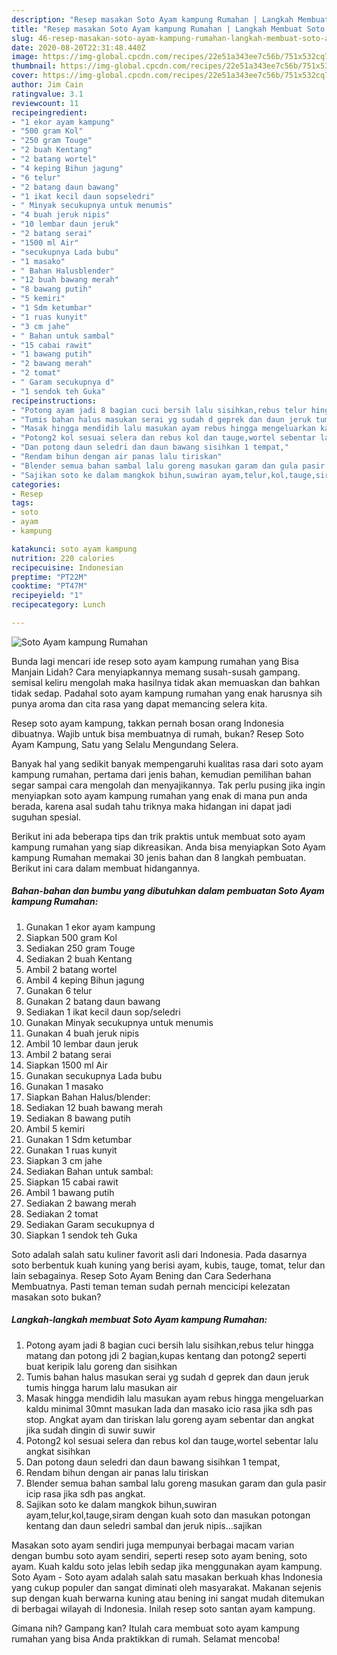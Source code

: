 ```yaml
---
description: "Resep masakan Soto Ayam kampung Rumahan | Langkah Membuat Soto Ayam kampung Rumahan Yang Enak Banget"
title: "Resep masakan Soto Ayam kampung Rumahan | Langkah Membuat Soto Ayam kampung Rumahan Yang Enak Banget"
slug: 46-resep-masakan-soto-ayam-kampung-rumahan-langkah-membuat-soto-ayam-kampung-rumahan-yang-enak-banget
date: 2020-08-20T22:31:48.440Z
image: https://img-global.cpcdn.com/recipes/22e51a343ee7c56b/751x532cq70/soto-ayam-kampung-rumahan-foto-resep-utama.jpg
thumbnail: https://img-global.cpcdn.com/recipes/22e51a343ee7c56b/751x532cq70/soto-ayam-kampung-rumahan-foto-resep-utama.jpg
cover: https://img-global.cpcdn.com/recipes/22e51a343ee7c56b/751x532cq70/soto-ayam-kampung-rumahan-foto-resep-utama.jpg
author: Jim Cain
ratingvalue: 3.1
reviewcount: 11
recipeingredient:
- "1 ekor ayam kampung"
- "500 gram Kol"
- "250 gram Touge"
- "2 buah Kentang"
- "2 batang wortel"
- "4 keping Bihun jagung"
- "6 telur"
- "2 batang daun bawang"
- "1 ikat kecil daun sopseledri"
- " Minyak secukupnya untuk menumis"
- "4 buah jeruk nipis"
- "10 lembar daun jeruk"
- "2 batang serai"
- "1500 ml Air"
- "secukupnya Lada bubu"
- "1 masako"
- " Bahan Halusblender"
- "12 buah bawang merah"
- "8 bawang putih"
- "5 kemiri"
- "1 Sdm ketumbar"
- "1 ruas kunyit"
- "3 cm jahe"
- " Bahan untuk sambal"
- "15 cabai rawit"
- "1 bawang putih"
- "2 bawang merah"
- "2 tomat"
- " Garam secukupnya d"
- "1 sendok teh Guka"
recipeinstructions:
- "Potong ayam jadi 8 bagian cuci bersih lalu sisihkan,rebus telur hingga matang dan potong jdi 2 bagian,kupas kentang dan potong2 seperti buat keripik lalu goreng dan sisihkan"
- "Tumis bahan halus masukan serai yg sudah d geprek dan daun jeruk tumis hingga harum lalu masukan air"
- "Masak hingga mendidih lalu masukan ayam rebus hingga mengeluarkan kaldu minimal 30mnt masukan lada dan masako icio rasa jika sdh pas stop. Angkat ayam dan tiriskan lalu goreng ayam sebentar dan angkat jika sudah dingin di suwir suwir"
- "Potong2 kol sesuai selera dan rebus kol dan tauge,wortel sebentar lalu angkat sisihkan"
- "Dan potong daun seledri dan daun bawang sisihkan 1 tempat,"
- "Rendam bihun dengan air panas lalu tiriskan"
- "Blender semua bahan sambal lalu goreng masukan garam dan gula pasir icip rasa jika sdh pas angkat."
- "Sajikan soto ke dalam mangkok bihun,suwiran ayam,telur,kol,tauge,siram dengan kuah soto dan masukan potongan kentang dan daun seledri sambal dan jeruk nipis...sajikan"
categories:
- Resep
tags:
- soto
- ayam
- kampung

katakunci: soto ayam kampung 
nutrition: 220 calories
recipecuisine: Indonesian
preptime: "PT22M"
cooktime: "PT47M"
recipeyield: "1"
recipecategory: Lunch

---
```



![Soto Ayam kampung Rumahan](https://img-global.cpcdn.com/recipes/22e51a343ee7c56b/751x532cq70/soto-ayam-kampung-rumahan-foto-resep-utama.jpg)

Bunda lagi mencari ide resep soto ayam kampung rumahan yang Bisa Manjain Lidah? Cara menyiapkannya memang susah-susah gampang. semisal keliru mengolah maka hasilnya tidak akan memuaskan dan bahkan tidak sedap. Padahal soto ayam kampung rumahan yang enak harusnya sih punya aroma dan cita rasa yang dapat memancing selera kita.

Resep soto ayam kampung, takkan pernah bosan orang Indonesia dibuatnya. Wajib untuk bisa membuatnya di rumah, bukan? Resep Soto Ayam Kampung, Satu yang Selalu Mengundang Selera.

Banyak hal yang sedikit banyak mempengaruhi kualitas rasa dari soto ayam kampung rumahan, pertama dari jenis bahan, kemudian pemilihan bahan segar sampai cara mengolah dan menyajikannya. Tak perlu pusing jika ingin menyiapkan soto ayam kampung rumahan yang enak di mana pun anda berada, karena asal sudah tahu triknya maka hidangan ini dapat jadi suguhan spesial.


Berikut ini ada beberapa tips dan trik praktis untuk membuat soto ayam kampung rumahan yang siap dikreasikan. Anda bisa menyiapkan Soto Ayam kampung Rumahan memakai 30 jenis bahan dan 8 langkah pembuatan. Berikut ini cara dalam membuat hidangannya.

<!--inarticleads1-->

##### Bahan-bahan dan bumbu yang dibutuhkan dalam pembuatan Soto Ayam kampung Rumahan:

1. Gunakan 1 ekor ayam kampung
1. Siapkan 500 gram Kol
1. Sediakan 250 gram Touge
1. Sediakan 2 buah Kentang
1. Ambil 2 batang wortel
1. Ambil 4 keping Bihun jagung
1. Gunakan 6 telur
1. Gunakan 2 batang daun bawang
1. Sediakan 1 ikat kecil daun sop/seledri
1. Gunakan  Minyak secukupnya untuk menumis
1. Gunakan 4 buah jeruk nipis
1. Ambil 10 lembar daun jeruk
1. Ambil 2 batang serai
1. Siapkan 1500 ml Air
1. Gunakan secukupnya Lada bubu
1. Gunakan 1 masako
1. Siapkan  Bahan Halus/blender:
1. Sediakan 12 buah bawang merah
1. Sediakan 8 bawang putih
1. Ambil 5 kemiri
1. Gunakan 1 Sdm ketumbar
1. Gunakan 1 ruas kunyit
1. Siapkan 3 cm jahe
1. Sediakan  Bahan untuk sambal:
1. Siapkan 15 cabai rawit
1. Ambil 1 bawang putih
1. Sediakan 2 bawang merah
1. Sediakan 2 tomat
1. Sediakan  Garam secukupnya d
1. Siapkan 1 sendok teh Guka


Soto adalah salah satu kuliner favorit asli dari Indonesia. Pada dasarnya soto berbentuk kuah kuning yang berisi ayam, kubis, tauge, tomat, telur dan lain sebagainya. Resep Soto Ayam Bening dan Cara Sederhana Membuatnya. Pasti teman teman sudah pernah mencicipi kelezatan masakan soto bukan? 

<!--inarticleads2-->

##### Langkah-langkah membuat Soto Ayam kampung Rumahan:

1. Potong ayam jadi 8 bagian cuci bersih lalu sisihkan,rebus telur hingga matang dan potong jdi 2 bagian,kupas kentang dan potong2 seperti buat keripik lalu goreng dan sisihkan
1. Tumis bahan halus masukan serai yg sudah d geprek dan daun jeruk tumis hingga harum lalu masukan air
1. Masak hingga mendidih lalu masukan ayam rebus hingga mengeluarkan kaldu minimal 30mnt masukan lada dan masako icio rasa jika sdh pas stop. Angkat ayam dan tiriskan lalu goreng ayam sebentar dan angkat jika sudah dingin di suwir suwir
1. Potong2 kol sesuai selera dan rebus kol dan tauge,wortel sebentar lalu angkat sisihkan
1. Dan potong daun seledri dan daun bawang sisihkan 1 tempat,
1. Rendam bihun dengan air panas lalu tiriskan
1. Blender semua bahan sambal lalu goreng masukan garam dan gula pasir icip rasa jika sdh pas angkat.
1. Sajikan soto ke dalam mangkok bihun,suwiran ayam,telur,kol,tauge,siram dengan kuah soto dan masukan potongan kentang dan daun seledri sambal dan jeruk nipis...sajikan


Masakan soto ayam sendiri juga mempunyai berbagai macam varian dengan bumbu soto ayam sendiri, seperti resep soto ayam bening, soto ayam. Kuah kaldu soto jelas lebih sedap jika menggunakan ayam kampung. Soto Ayam - Soto ayam adalah salah satu masakan berkuah khas Indonesia yang cukup populer dan sangat diminati oleh masyarakat. Makanan sejenis sup dengan kuah berwarna kuning atau bening ini sangat mudah ditemukan di berbagai wilayah di Indonesia. Inilah resep soto santan ayam kampung. 

Gimana nih? Gampang kan? Itulah cara membuat soto ayam kampung rumahan yang bisa Anda praktikkan di rumah. Selamat mencoba!
